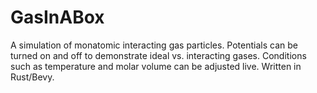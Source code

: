 # GasInABox
A simulation of monatomic interacting gas particles. Potentials can be turned on and off to demonstrate ideal vs. interacting gases. Conditions such as temperature and molar volume can be adjusted live. Written in Rust/Bevy.
